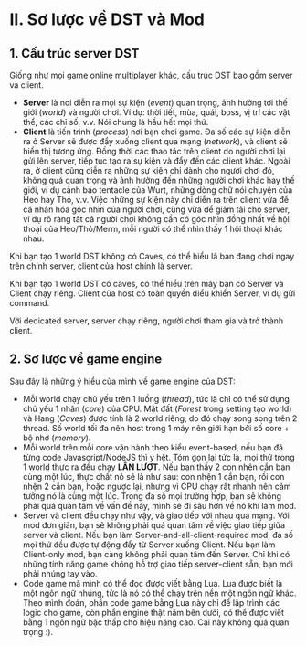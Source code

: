 # II. Sơ lược về DST và Mod

## 1. Cấu trúc server DST

Giống như mọi game online multiplayer khác, cấu trúc DST bao gồm server và client.

- **Server** là nơi diễn ra mọi sự kiện (*event*) quan trọng, ảnh hưởng tới thế giới (*world*) và người chơi. Ví dụ: thời tiết, mùa, quái, boss, vị trí các vật thể, các chỉ số, v.v. Nói chung là hầu hết mọi thứ.
- **Client** là tiến trình (*process*) nơi bạn chơi game. Đa số các sự kiện diễn ra ở Server sẽ được đẩy xuống client qua mạng (*network*), và client sẽ hiển thị tương ứng. Đồng thời các thao tác trên client do người chơi lại gửi lên server, tiếp tục tạo ra sự kiện và đẩy đến các client khác. Ngoài ra, ở client cũng diễn ra những sự kiện chỉ dành cho người chơi đó, không quá quan trọng và ảnh hưởng đến những người chơi khác hay thế giới, ví dụ cảnh báo tentacle của Wurt, những dòng chữ nói chuyện của Heo hay Thỏ, v.v. Việc những sự kiện này chỉ diễn ra trên client vừa để cá nhân hóa góc nhìn của người chơi, cũng vừa để giảm tải cho server, ví dụ rõ ràng tất cả người chơi không cần có góc nhìn đồng nhất về hội thoại của Heo/Thỏ/Merm, mỗi người có thể nhìn thấy 1 hội thoại khác nhau.

Khi bạn tạo 1 world DST không có Caves, có thể hiểu là bạn đang chơi ngay trên chính server, client của host chính là server.

Khi bạn tạo 1 world DST có caves, có thể hiểu trên máy bạn có Server và Client chạy riêng. Client của host có toàn quyền điểu khiển Server, ví dụ gửi command.

Với dedicated server, server chạy riêng, người chơi tham gia và trở thành client.

## 2. Sơ lược về game engine

Sau đây là những ý hiểu của mình về game engine của DST:

- Mỗi world chạy chủ yếu trên 1 luồng (*thread*), tức là chỉ có thể sử dụng chủ yếu 1 nhân (*core*) của CPU. Mặt đất (*Forest* trong setting tạo world) và Hang (*Caves*) được tính là 2 world riêng, do đó chạy song song trên 2 thread. Số world tối đa nên host trong 1 máy nên giới hạn bởi số core + bộ nhớ (*memory*).
- Mỗi world trên mỗi core vận hành theo kiểu event-based, nếu bạn đã từng code Javascript/NodeJS thì y hệt. Tóm gọn lại tức là, mọi thứ trong 1 world thực ra đều chạy **LẦN LƯỢT**. Nếu bạn thấy 2 con nhện cắn bạn cùng một lúc, thực chất nó sẽ là như sau: con nhện 1 cắn bạn, rồi con nhện 2 cắn bạn, hoặc ngược lại, nhưng vì CPU chạy rất nhanh nên cảm tưởng nó là cùng một lúc. Trong đa số mọi trường hợp, bạn sẽ không phải quá quan tâm về vấn đề này, mình sẽ đi sâu hơn về nó khi làm mod.
- Server và client đều chạy như vậy, và giao tiếp với nhau qua mạng. Với mod đơn giản, bạn sẽ không phải quá quan tâm về việc giao tiếp giữa server và client. Nếu bạn làm Server-and-all-client-required mod, đa số mọi thứ đều được tự động đẩy từ Server xuống Client. Nếu bạn làm Client-only mod, bạn càng không phải quan tâm đến Server. Chỉ khi có những tính năng game không hỗ trợ giao tiếp server-client sẵn, bạn mới phải nhúng tay vào.
- Code game mà mình có thể đọc được viết bằng Lua. Lua được biết là một ngôn ngữ nhúng, tức là nó có thể chạy trên nền một ngôn ngữ khác. Theo mình đoán, phần code game bằng Lua này chỉ để lập trình các logic cho game, còn phần engine thật nằm bên dưới, có thể được viết bằng 1 ngôn ngữ bậc thấp cho hiệu năng cao. Cái này không quá quan trọng :).